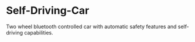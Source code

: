 # Self-Driving-Car
Two wheel bluetooth controlled car with automatic safety features and self-driving capabilities.
